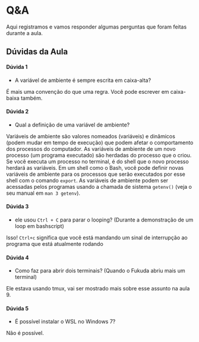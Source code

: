 # Q&A

Aqui registramos e vamos responder algumas perguntas que foram feitas durante a aula.

## Dúvidas da Aula

#### Dúvida 1

- A variável de ambiente é sempre escrita em caixa-alta?

É mais uma convenção do que uma regra. Você pode escrever em caixa-baixa também.

#### Dúvida 2

- Qual a definição de uma variável de ambiente?

Variáveis de ambiente são valores nomeados (variáveis) e dinâmicos (podem mudar em tempo de execução) que podem afetar o comportamento dos processos do computador. As variáveis de ambiente de um novo processo (um programa executado) são herdadas do processo que o criou. Se você executa um processo no terminal, é do shell que o novo processo herdará as variáveis. Em um shell como o Bash, você pode definir novas variáveis de ambiente para os processos que serão executados por esse shell com o comando `export`. As variáveis de ambiente podem ser acessadas pelos programas usando a chamada de sistema `getenv()` (veja o seu manual em `man 3 getenv`).

#### Dúvida 3

- ele usou `Ctrl + C` para parar o looping? (Durante a demonstração de um loop em bashscript)

Isso! `Ctrl+c` significa que você está mandando um sinal de interrupção ao programa que está atualmente rodando

#### Dúvida 4

- Como faz para abrir dois terminais? (Quando o Fukuda abriu mais um terminal)

Ele estava usando tmux, vai ser mostrado mais sobre esse assunto na aula 9.

#### Dúvida 5

- É possível instalar o WSL no Windows 7?

Não é possível.
